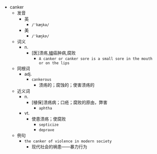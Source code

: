 - canker
  - 发音
    - 英
      - `/'kæŋkə/`
    - 美
      - `/'kæŋkɚ/`
  - 词义
    - n.
      - [医]溃疡,[植](树的)癌肿病,腐败
        - `A canker or canker sore is a small sore in the mouth or on the lips`
  - 同根词
    - adj.
      - `cankerous`
        - 溃疡的；腐蚀的；使害溃疡的
  - 近义词
    - n.
      - [植保]溃疡病；口疮；腐败的原由，弊害
        - `aphtha`
    - vt.
      - 使患溃疡；使腐败
        - `septicize`
        - `deprave`
  - 例句
    - `the canker of violence in modern society`
      - 现代社会的祸患——暴力行为

